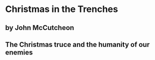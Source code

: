 # Christmas in the Trenches
## by John McCutcheon
## The Christmas truce and the humanity of our enemies
